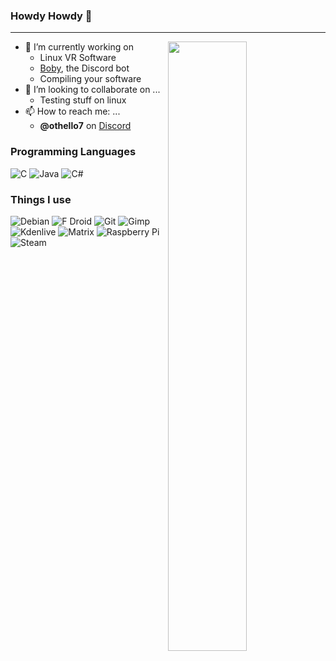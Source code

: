 ### Howdy Howdy 👋
---
<!--
**othello777/othello777** is a ✨ _special_ ✨ repository because its `README.md` (this file) appears on your GitHub profile.

Here are some ideas to get you started:
- 🌱 I’m currently learning ...
- 👯 I’m looking to collaborate on ...
- 🤔 I’m looking for help with ...
- 💬 Ask me about ...
- 📫 How to reach me: ...
- 😄 Pronouns: ...
- ⚡ Fun fact: ...
-->
<a href="https://github.com/othello777"><img align="right" width="50%" src="https://github-readme-stats.vercel.app/api?username=othello777" /></a>

- 🔭 I’m currently working on
  - Linux VR Software
  - [Boby](https://github.com/Skill-Issue-Inc/boby), the Discord bot
  - Compiling your software
- 👯 I’m looking to collaborate on ...
  <!-- - Video Game Development (maybe)
  - Other Simple Development -->
  - Testing stuff on linux
- 📫 How to reach me: ...
  - **@othello7** on <ins>Discord</ins>
### Programming Languages
![C](https://img.shields.io/badge/c-%2300599C.svg?style=for-the-badge&logo=c&logoColor=white)
![Java](https://img.shields.io/badge/java-%23ED8B00.svg?style=for-the-badge&logo=java&logoColor=white)
![C#](https://img.shields.io/badge/c%23-%23239120.svg?style=for-the-badge&logo=c-sharp&logoColor=white)  
<!--**in..** ![Eclipse](https://img.shields.io/badge/Eclipse-FE7A16.svg?style=for-the-badge&logo=Eclipse&logoColor=white)
![MonoDevelop](https://img.shields.io/badge/Visual%20Studio-5C2D91.svg?style=for-the-badge&logo=visual-studio&logoColor=white)
-->
### Things I use
![Debian](https://img.shields.io/badge/Debian-C51A4A?style=for-the-badge&logo=Debian&logoColor=white)
![F Droid](https://img.shields.io/badge/F_Droid-1976D2?style=for-the-badge&logo=f-droid&logoColor=white)
![Git](https://img.shields.io/badge/git-%23F05033.svg?style=for-the-badge&logo=git&logoColor=white)
![Gimp](https://img.shields.io/badge/Gimp-657D8B?style=for-the-badge&logo=gimp&logoColor=FFFFFF)
![Kdenlive](https://img.shields.io/static/v1?style=for-the-badge&message=Kdenlive&color=527EB2&logo=Kdenlive&logoColor=FFFFFF&label=)
![Matrix](https://img.shields.io/badge/Element-0DBD8B?style=for-the-badge&logo=element&logoColor=white)
![Raspberry Pi](https://img.shields.io/badge/-RaspberryPi-C51A4A?style=for-the-badge&logo=Raspberry-Pi)
![Steam](https://img.shields.io/badge/steam-%23000000.svg?style=for-the-badge&logo=steam&logoColor=white)

<!--
 [![GitHub Streak](https://github-readme-streak-stats.herokuapp.com?user=othello777)](https://git.io/streak-stats)
-->
